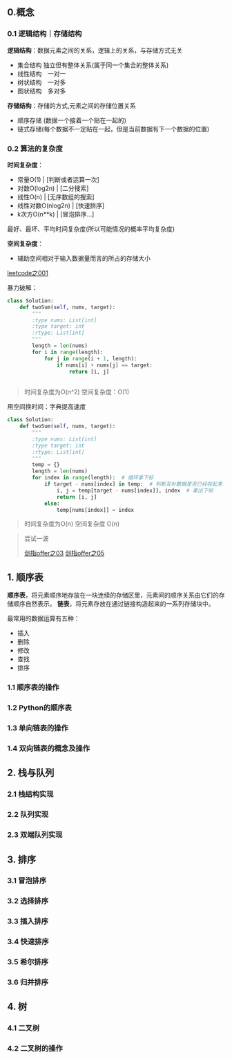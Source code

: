 ## 0.概念

### 0.1 逻辑结构｜存储结构

 **逻辑结构**：数据元素之间的关系，逻辑上的关系，与存储方式无关

- 集合结构 独立但有整体关系(属于同一个集合的整体关系)
- 线性结构　一对一
- 树状结构　一对多
- 图状结构　多对多

**存储结构**：存储的方式,元素之间的存储位置关系

- 顺序存储 (数据一个接着一个贴在一起的)
- 链式存储(每个数据不一定贴在一起，但是当前数据有下一个数据的位置)



### 0.2 算法的复杂度

**时间复杂度**：

- 常量O(1) | [判断或者运算一次]
- 对数O(log2n) | [二分搜索]
- 线性O(n) | [无序数组的搜索]
- 线性对数O(nlog2n) | [快速排序]
- k次方O(n**k) | [冒泡排序...]

最好、最坏、平均时间复杂度(所以可能情况的概率平均复杂度)



**空间复杂度**：

- 辅助空间相对于输入数据量而言的所占的存储大小



[leetcode之001](https://leetcode-cn.com/problems/two-sum/)

暴力破解：

```python
class Solution:
    def twoSum(self, nums, target):
        """
        :type nums: List[int]
        :type target: int
        :rtype: List[int]
        """
        length = len(nums)
        for i in range(length):
            for j in range(i + 1, length):
                if nums[i] + nums[j] == target:
                    return [i, j]
        
```

>时间复杂度为O(n^2) 
>空间复杂度：O(1)



用空间换时间：字典提高速度

```python
class Solution:
    def twoSum(self, nums, target):
        """
        :type nums: List[int]
        :type target: int
        :rtype: List[int]
        """
        temp = {}
        length = len(nums)
        for index in range(length):  # 循环拿下标
            if target - nums[index] in temp:  # 判断互补数据是否已经存起来
                i, j = temp[target - nums[index]], index  # 拿出下标
                return [i, j]
            else:
                temp[nums[index]] = index
```

>时间复杂度为O(n) 
>空间复杂度    O(n)



> 尝试一波
>
> [剑指offer之03](https://leetcode-cn.com/problems/shu-zu-zhong-zhong-fu-de-shu-zi-lcof/)
> [剑指offer之05](https://leetcode-cn.com/problems/ti-huan-kong-ge-lcof/)



## 1. 顺序表

**顺序表**，将元素顺序地存放在一块连续的存储区里，元素间的顺序关系由它们的存储顺序自然表示。
**链表**，将元素存放在通过链接构造起来的一系列存储块中。

最常用的数据运算有五种：

- 插入
- 删除
- 修改
- 查找
- 排序

### 1.1 顺序表的操作

### 1.2 Python的顺序表

### 1.3 单向链表的操作

### 1.4 双向链表的概念及操作

## 2. 栈与队列

### 2.1 栈结构实现

### 2.2 队列实现

### 2.3 双端队列实现

## 3. 排序

### 3.1 冒泡排序

### 3.2 选择排序

### 3.3 插入排序

### 3.4 快速排序

### 3.5 希尔排序

### 3.6 归并排序



## 4. 树

### 4.1 二叉树

### 4.2 二叉树的操作